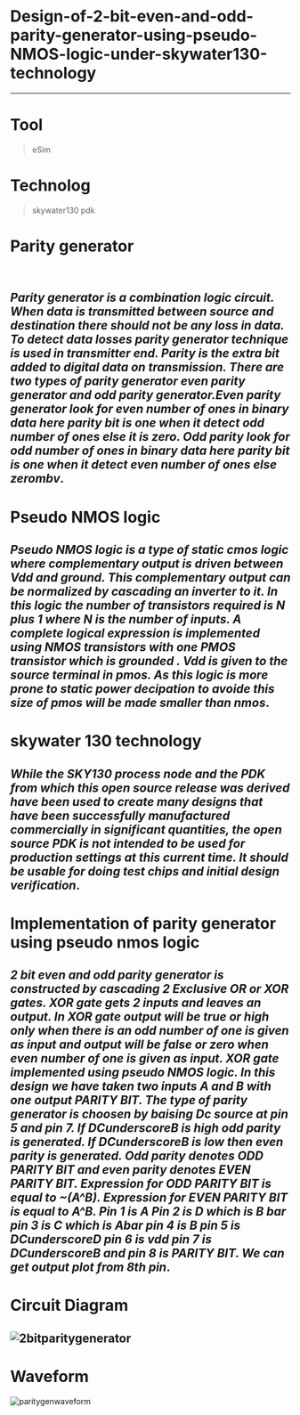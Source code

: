 # Design-of-2-bit-even-and-odd-parity-generator-using-pseudo-NMOS-logic-under-skywater130-technology <br/>
---
# Tool
 > eSim
# Technolog
 > skywater130 pdk
# Parity generator <br/><br/>
*Parity generator is a combination logic circuit. When data is transmitted between source and destination there should not be any loss in data. To detect data losses parity generator technique is used in transmitter end. Parity is the extra bit added to digital data on transmission. There are two types of parity generator even parity generator and odd parity generator.Even parity generator look for even number of ones in binary data here parity bit is one when it detect odd number of ones else it is zero. Odd parity look for odd number of ones in binary data here parity bit is one when it detect even number of ones else zerombv*.<br/>
---
# Pseudo NMOS logic<br/>
*Pseudo NMOS logic is a type of static cmos logic where complementary output is driven between Vdd and ground. This complementary output can be normalized by cascading an inverter to it. In this logic the number of transistors required is N plus 1 where N is the number of inputs. A complete logical expression is implemented using NMOS transistors with one PMOS transistor which is grounded . Vdd is given to the source terminal in pmos. As this logic is more prone to static power decipation to avoide this size of pmos will be made smaller than nmos*. <br/>
---
# skywater 130  technology<br/>
*While the SKY130 process node and the PDK from which this open source release was derived have been used to create many designs that have been successfully manufactured commercially in significant quantities, the open source PDK is not intended to be used for production settings at this current time. It should be usable for doing test chips and initial design verification*.
---
# Implementation of parity generator using pseudo nmos logic<br/>
*2 bit even and odd parity generator is constructed by cascading 2 Exclusive OR or XOR gates. XOR gate gets 2 inputs and leaves an output. In XOR gate output will be true or high only when there is an odd number of one is given as input and output will be false or zero when even number of one is given as input. XOR gate implemented using pseudo NMOS logic. In this design we have taken two inputs A and B with one output PARITY BIT. The type of parity generator is choosen by baising Dc source at pin 5 and pin 7. If DCunderscoreB is high odd parity is generated. If DCunderscoreB is low then even parity is generated. Odd parity denotes ODD PARITY BIT and even parity denotes EVEN PARITY BIT. Expression for ODD PARITY BIT is equal to ~(A^B). Expression for EVEN PARITY BIT is equal to A^B. Pin 1 is A Pin 2 is D which is B bar pin 3 is C which is Abar pin 4 is B pin 5 is DCunderscoreD pin 6 is vdd pin 7 is DCunderscoreB and pin 8 is PARITY BIT. We can get output plot from 8th pin*.<br/>
---
# Circuit Diagram
![2bitparitygenerator](https://user-images.githubusercontent.com/88282645/129913480-be60ff7c-3cf3-469e-adec-d39badb20ae8.png)
---
# Waveform
![paritygenwaveform](https://user-images.githubusercontent.com/88282645/129925370-cd83a529-b1e1-490a-8e81-cb7348484a74.png)

